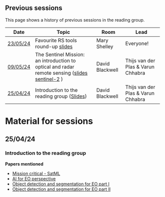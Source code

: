 ## Previous sessions

This page shows a history of previous sessions in the reading group. 

|Date | Topic | Room | Lead |
| --- | ----- | ---- | ---- |
| [23/05/24](#060624) | Favourite RS tools round-up [slides](https://github.com/alan-turing-institute/remote-sensing-reading-group/blob/main/sessions/3-tools/2024-05-23%20Remote%20Sensing%20reading%20group%20-%20favourite%20tools%20shared%20slides.pdf) |  Mary Shelley | Everyone! |
| [09/05/24](#090524) | The Sentinel Mission: an introduction to optical and radar remote sensing ([slides sentinel-2](https://github.com/alan-turing-institute/remote-sensing-reading-group/blob/main/sessions/2-sentinel/2024-05-09%20RS%20group%20Sentinel%202.pdf) ) | David Blackwell | Thijs van der Plas & Varun Chhabra  |
| [25/04/24](#250424) | Introduction to the reading group ([Slides](https://github.com/alan-turing-institute/remote-sensing-reading-group/blob/main/sessions/1-introduction/2024-04-25%20Intro%20meeting.pdf)) | David Blackwell | Thijs van der Plas & Varun Chhabra |
# Material for sessions

## 25/04/24
### Introduction to the reading group
**Papers mentioned**
- [Mission critical - SatML](https://arxiv.org/abs/2402.01444)
- [AI for EO perspective](https://arxiv.org/abs/2305.08413)
- [Object detection and segmentation for EO part I](https://www.mdpi.com/2072-4292/12/10/1667)
- [Object detection and segmentation for EO part II](https://www.mdpi.com/2072-4292/12/18/3053)
